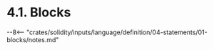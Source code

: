 <!-- This file is generated automatically by infrastructure scripts. Please don't edit by hand. -->

# 4.1. Blocks

--8<-- "crates/solidity/inputs/language/definition/04-statements/01-blocks/notes.md"

